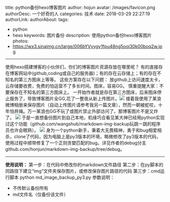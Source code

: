 title: python备份hexo博客图片
author: hojun
avatar: /images/favicon.png
authorDesc: 一个好奇的人
categories: 技术
date: 2018-03-29 22:27:19
authorLink:
authorAbout:
tags:
 - python
 - hexo
keywords: 图片备份
description: 使用python备份hexo博客图片
photos:
 - https://wx3.sinaimg.cn/large/006bYVyvgy1fpu48ng5ooj30k00boq2w.jpg
---
使用hexo搭建博客的小伙伴们，你们的博客图片资源存放在哪里呢？
有的直接存在博客网站中(github,coding或自己的服务器)；有的存在云存储上；有的存在不知名的第三方图床上等等。
这些方案存在以下问题：
放github上访问速度太卡，云存储要收费，免费的怕运营不了多长时间。图床，容易GG。
慎重提醒大家：不要保存在不知名的第三方图床上。
一开始作者就是存在第三方图床，后来图床停止服务了，导致博客图片全GG,花了一整夜从新上传图片。![](https://wx4.sinaimg.cn/large/006bYVyvgy1fpu48sazmdj30de08xglo.jpg)
接着我使用了某浪微博相册来保存图片（自动上传图片请参考我另一篇文章），然而一朝被蛇咬，十年怕井绳。万一某浪也GG不玩了或图片禁止外部访问了。那博客图片不是又炸了。
![](https://wx4.sinaimg.cn/large/006bYVyvgy1fpu48xd72tj307s07paa2.jpg)
于是一直想备份图片到自己本地，机缘巧合看见某大神已经用python实现过这个功能（github.com/wangshub/markdown-img-backup玩跳一跳的程序员也许会眼熟）。
![](https://wx3.sinaimg.cn/large/006bYVyvgy1fpu48ng5ooj30k00boq2w.jpg)
身为一个python新手，秉着大无畏精神，勇于和bug相爱相杀，clone了代码，因为电脑上是py3版本的环境，略微修改了py3版本的代码，使用过程中顺带修复了一个正则贪婪匹配的bug。详见作者的debug分支github.com/honjun/markdown-img-backup/tree/debug。

----------

**使用说明：**
第一步：在代码中修改你的markdown文件路径
第二步：在py脚本的同路径下建立“img”文件夹保存图片，或修改保存图片路径的代码
第三步：cmd运行脚本 python md_image_backup_py3.py 
参数说明：

 - 不传默认备份所有
 - md文件名（仅备份该文件）
